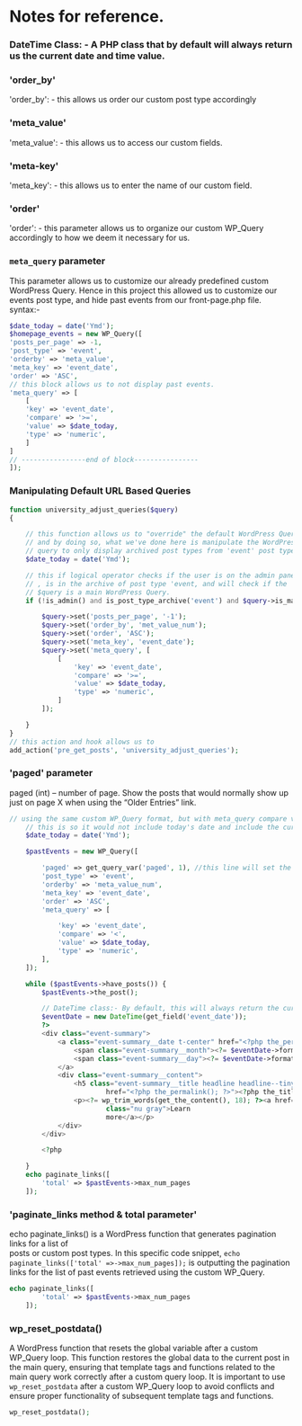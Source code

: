 # Notes for reference.

### DateTime Class: - A PHP class that by default will always return us the current date and time value.

### 'order_by'

'order_by': - this allows us order our custom post type accordingly

### 'meta_value'

'meta_value': - this allows us to access our custom fields.

### 'meta-key'

'meta_key': - this allows us to enter the name of our custom field.

### 'order'

'order': - this parameter allows us to organize our custom WP_Query accordingly to how we deem it necessary for us.

### `meta_query` parameter

This parameter allows us to customize our already predefined custom WordPress Query. Hence in this project this allowed us to customize our events post type, and hide past events from our front-page.php file.
<br>
syntax:-

```php
$date_today = date('Ymd');
$homepage_events = new WP_Query([
'posts_per_page' => -1,
'post_type' => 'event',
'orderby' => 'meta_value',
'meta_key' => 'event_date',
'order' => 'ASC',
// this block allows us to not display past events.
'meta_query' => [
    [
    'key' => 'event_date',
    'compare' => '>=',
    'value' => $date_today,
    'type' => 'numeric',
    ]
]
// ----------------end of block----------------
]);
```

### Manipulating Default URL Based Queries

```php
function university_adjust_queries($query)
{

    // this function allows us to "override" the default WordPress Query
    // and by doing so, what we've done here is manipulate the WordPress
    // query to only display archived post types from 'event' post type
    $date_today = date('Ymd');

    // this if logical operator checks if the user is on the admin panel
    // , is in the archive of post type 'event, and will check if the
    // $query is a main WordPress Query.
    if (!is_admin() and is_post_type_archive('event') and $query->is_main_query()) {

        $query->set('posts_per_page', '-1');
        $query->set('order_by', 'met_value_num');
        $query->set('order', 'ASC');
        $query->set('meta_key', 'event_date');
        $query->set('meta_query', [
            [
                'key' => 'event_date',
                'compare' => '>=',
                'value' => $date_today,
                'type' => 'numeric',
            ]
        ]);

    }
}
// this action and hook allows us to
add_action('pre_get_posts', 'university_adjust_queries');
```

### 'paged' parameter

paged (int) – number of page. Show the posts that would normally show up just on page X when using the “Older Entries” link.

```php
// using the same custom WP_Query format, but with meta_query compare value set to "<"
    // this is so it would not include today's date and include the current active event.
    $date_today = date('Ymd');

    $pastEvents = new WP_Query([

        'paged' => get_query_var('paged', 1), //this line will set the default content of the page, now with get_query_var() as its value, this will automatically grab the pagination value and display its proper content onto the page.
        'post_type' => 'event',
        'orderby' => 'meta_value_num',
        'meta_key' => 'event_date',
        'order' => 'ASC',
        'meta_query' => [

            'key' => 'event_date',
            'compare' => '<',
            'value' => $date_today,
            'type' => 'numeric',
        ],
    ]);

    while ($pastEvents->have_posts()) {
        $pastEvents->the_post();

        // DateTime class:- By default, this will always return the current date and time.
        $eventDate = new DateTime(get_field('event_date'));
        ?>
        <div class="event-summary">
            <a class="event-summary__date t-center" href="<?php the_permalink(); ?>">
                <span class="event-summary__month"><?= $eventDate->format('M') ?></span>
                <span class="event-summary__day"><?= $eventDate->format('d') ?></span>
            </a>
            <div class="event-summary__content">
                <h5 class="event-summary__title headline headline--tiny"><a
                        href="<?php the_permalink(); ?>"><?php the_title(); ?></a></h5>
                <p><?= wp_trim_words(get_the_content(), 18); ?><a href="<?php the_permalink(); ?>"
                        class="nu gray">Learn
                        more</a></p>
            </div>
        </div>

        <?php

    }
    echo paginate_links([
        'total' => $pastEvents->max_num_pages
    ]);


```

### 'paginate_links method & total parameter'

echo paginate_links() is a WordPress function that generates pagination links for a list of<br>
posts or custom post types. In this specific code snippet, `echo paginate_links(['total' =>->max_num_pages]);` is outputting the pagination links for the list of past events retrieved using the custom WP_Query.

```php
echo paginate_links([
        'total' => $pastEvents->max_num_pages
    ]);
```

### wp_reset_postdata()

A WordPress function that resets the global variable after a
custom WP_Query loop. This function restores the global data to the current post in
the main query, ensuring that template tags and functions related to the main query work
correctly after a custom query loop. It is important to use `wp_reset_postdata` after a
custom WP_Query loop to avoid conflicts and ensure proper functionality of subsequent
template tags and functions.

```php
wp_reset_postdata();
```
